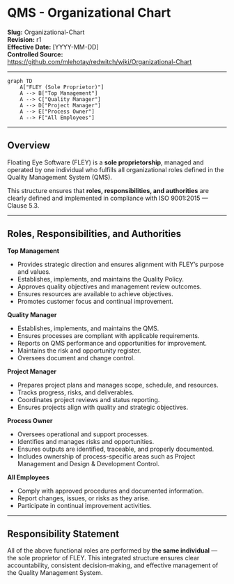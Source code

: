 # **QMS - Organizational Chart**

**Slug:** Organizational-Chart  
**Revision:** r1  
**Effective Date:** [YYYY-MM-DD]  
**Controlled Source:** https://github.com/mlehotay/redwitch/wiki/Organizational-Chart  

---

```mermaid
graph TD
    A["FLEY (Sole Proprietor)"]
    A --> B["Top Management"]
    A --> C["Quality Manager"]
    A --> D["Project Manager"]
    A --> E["Process Owner"]
    A --> F["All Employees"]
```

---

## Overview

Floating Eye Software (FLEY) is a **sole proprietorship**, managed and operated by one individual who fulfills all organizational roles defined in the Quality Management System (QMS).

This structure ensures that **roles, responsibilities, and authorities** are clearly defined and implemented in compliance with ISO 9001:2015 — Clause 5.3.

---

## Roles, Responsibilities, and Authorities

**Top Management**

* Provides strategic direction and ensures alignment with FLEY’s purpose and values.
* Establishes, implements, and maintains the Quality Policy.
* Approves quality objectives and management review outcomes.
* Ensures resources are available to achieve objectives.
* Promotes customer focus and continual improvement.

**Quality Manager**

* Establishes, implements, and maintains the QMS.
* Ensures processes are compliant with applicable requirements.
* Reports on QMS performance and opportunities for improvement.
* Maintains the risk and opportunity register.
* Oversees document and change control.

**Project Manager**

* Prepares project plans and manages scope, schedule, and resources.
* Tracks progress, risks, and deliverables.
* Coordinates project reviews and status reporting.
* Ensures projects align with quality and strategic objectives.

**Process Owner**

* Oversees operational and support processes.
* Identifies and manages risks and opportunities.
* Ensures outputs are identified, traceable, and properly documented.
* Includes ownership of process-specific areas such as Project Management and Design & Development Control.

**All Employees**

* Comply with approved procedures and documented information.
* Report changes, issues, or risks as they arise.
* Participate in continual improvement activities.

---

## Responsibility Statement

All of the above functional roles are performed by **the same individual** — the sole proprietor of FLEY.
This integrated structure ensures clear accountability, consistent decision-making, and effective management of the Quality Management System.
